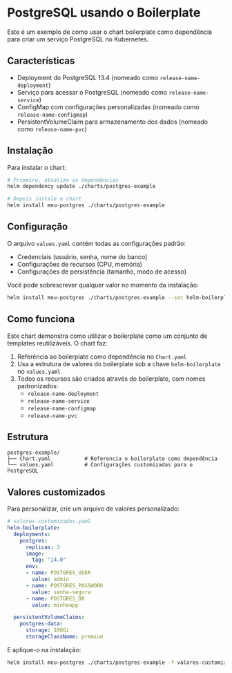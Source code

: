 # PostgreSQL usando o Boilerplate

Este é um exemplo de como usar o chart boilerplate como dependência para criar um serviço PostgreSQL no Kubernetes.

## Características

- Deployment do PostgreSQL 13.4 (nomeado como `release-name-deployment`)
- Serviço para acessar o PostgreSQL (nomeado como `release-name-service`)
- ConfigMap com configurações personalizadas (nomeado como `release-name-configmap`)
- PersistentVolumeClaim para armazenamento dos dados (nomeado como `release-name-pvc`)

## Instalação

Para instalar o chart:

```bash
# Primeiro, atualize as dependências
helm dependency update ./charts/postgres-example

# Depois instale o chart
helm install meu-postgres ./charts/postgres-example
```

## Configuração

O arquivo `values.yaml` contém todas as configurações padrão:

- Credenciais (usuário, senha, nome do banco)
- Configurações de recursos (CPU, memória)
- Configurações de persistência (tamanho, modo de acesso)

Você pode sobrescrever qualquer valor no momento da instalação:

```bash
helm install meu-postgres ./charts/postgres-example --set helm-boilerplate.deployments.postgres.env[0].value=admin
```

## Como funciona

Este chart demonstra como utilizar o boilerplate como um conjunto de templates reutilizáveis. O chart faz:

1. Referência ao boilerplate como dependência no `Chart.yaml`
2. Usa a estrutura de valores do boilerplate sob a chave `helm-boilerplate` no `values.yaml`
3. Todos os recursos são criados através do boilerplate, com nomes padronizados:
   - `release-name-deployment`
   - `release-name-service`
   - `release-name-configmap`
   - `release-name-pvc`

## Estrutura

```
postgres-example/
├── Chart.yaml           # Referencia o boilerplate como dependência
└── values.yaml          # Configurações customizadas para o PostgreSQL
```

## Valores customizados

Para personalizar, crie um arquivo de valores personalizado:

```yaml
# valores-customizados.yaml
helm-boilerplate:
  deployments:
    postgres:
      replicas: 3
      image:
        tag: "14.0"
      env:
      - name: POSTGRES_USER
        value: admin
      - name: POSTGRES_PASSWORD
        value: senha-segura
      - name: POSTGRES_DB
        value: minhaapp

  persistentVolumeClaims:
    postgres-data:
      storage: 100Gi
      storageClassName: premium
```

E aplique-o na instalação:

```bash
helm install meu-postgres ./charts/postgres-example -f valores-customizados.yaml
``` 